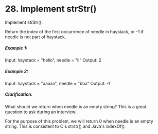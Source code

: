 # 28. Implement strStr()

Implement strStr().

Return the index of the first occurrence of needle in haystack, or -1 if needle is not part of haystack.

##### Example 1:

Input: haystack = "hello", needle = "ll"
Output: 2

##### Example 2:

Input: haystack = "aaaaa", needle = "bba"
Output: -1

##### Clarification:

What should we return when needle is an empty string? This is a great question to ask during an interview.

For the purpose of this problem, we will return 0 when needle is an empty string. This is consistent to C's strstr() and Java's indexOf().